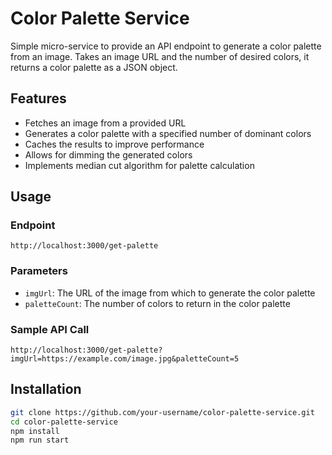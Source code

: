 # Color Palette Service

Simple micro-service to provide an API endpoint to generate a color palette from an image. Takes an image URL and the number of desired colors, it returns a color palette as a JSON object. 

## Features

- Fetches an image from a provided URL
- Generates a color palette with a specified number of dominant colors
- Caches the results to improve performance
- Allows for dimming the generated colors
- Implements median cut algorithm for palette calculation

## Usage

### Endpoint

`http://localhost:3000/get-palette`

### Parameters

- `imgUrl`: The URL of the image from which to generate the color palette
- `paletteCount`: The number of colors to return in the color palette

### Sample API Call

`http://localhost:3000/get-palette?imgUrl=https://example.com/image.jpg&paletteCount=5`

## Installation

```bash
git clone https://github.com/your-username/color-palette-service.git
cd color-palette-service
npm install
npm run start

